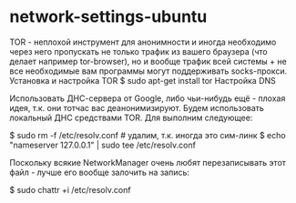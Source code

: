 # network-settings-ubuntu
TOR - неплохой инструмент для анонимности и иногда необходимо через него пропускать не только трафик из вашего браузера (что делает например tor-browser), но и вообще трафик всей системы + не все необходимые вам программы могут поддерживать socks-прокси.
Установка и настройка TOR
$ sudo apt-get install tor
Настройка DNS

Использовать ДНС-сервера от Google, либо чьи-нибудь ещё - плохая идея, т.к. они тотчас вас деанонимизируют. Будем использовать локальный ДНС средствами TOR. Для выполним следующее:

$ sudo rm -f /etc/resolv.conf # удалим, т.к. иногда это сим-линк
$ echo "nameserver 127.0.0.1" | sudo tee /etc/resolv.conf

Поскольку всякие NetworkManager очень любят перезаписывать этот файл - лучше его вообще залочить на запись:

$ sudo chattr +i /etc/resolv.conf

